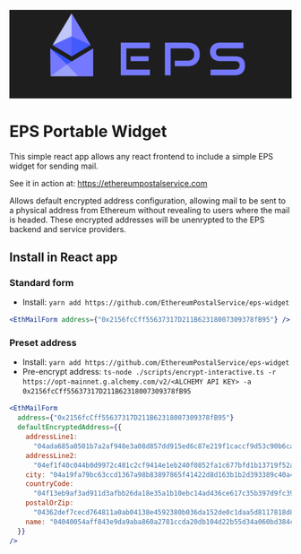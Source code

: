 ![logo](public/EPS-01.png)

# EPS Portable Widget

This simple react app allows any react frontend to include a simple EPS widget for sending mail.

See it in action at: https://ethereumpostalservice.com

Allows default encrypted address configuration, allowing mail to be sent to a physical address from Ethereum without revealing to users where the mail is headed. These encrypted addresses will be unenrypted to the EPS backend and service providers.

## Install in React app

### Standard form

- Install: `yarn add https://github.com/EthereumPostalService/eps-widget`

```jsx
<EthMailForm address={"0x2156fcCff55637317D211B62318007309378fB95"} />
```

### Preset address

- Install: `yarn add https://github.com/EthereumPostalService/eps-widget`
- Pre-encrypt address: `ts-node ./scripts/encrypt-interactive.ts -r https://opt-mainnet.g.alchemy.com/v2/<ALCHEMY API KEY> -a 0x2156fcCff55637317D211B62318007309378fB95`

```jsx
<EthMailForm
  address={"0x2156fcCff55637317D211B62318007309378fB95"}
  defaultEncryptedAddress={{
    addressLine1:
      "04ada685a0501b7a2af948e3a08d857dd915ed6c87e219f1caccf9d53c90b6ca9b8ed1afff9b71d98069bf26f79aa18aa599855634bb15b265f0b75a7cf2eabb1cd10b8c8be69ae7002a5de301ca5525330443e1915215338edf8a3df519d41281b7b76b341b3e82c16be4f1673abe9837ff",
    addressLine2:
      "04ef1f40c044b0d9972c481c2cf9414e1eb240f0852fa1c677bfd1b13719f52a1e38e4289c6658cf4ea6cc7555c37ccf9f99943864c44fe8e7422270df0c4f6029e2ccaa8cbb47575902f697172382a9a75713edb1fa7c36d06a504c8ec481ac56",
    city: "04a19fa79bc63ccd1367a98b83897865f41422d8d163b1b2d393389c40a40381275d134a6af9fea2e5701b26e4d2d7dc79940fef9d7e0e106fb4001ea5ee4755b66ae2bbf5f271168fb6c96cf447106586aed453f6a31207d015a411b0f89a55b0fd8343fe0a579d71dc77a15dd6",
    countryCode:
      "04f13eb9af3ad911d3afbb26da18e35a1b10ebc14ad436ce617c35b397d9fc397abe647a6c52168a4b7b25805f970e31f6899eddbab1cd1ffea351f3e6c1827ed9c4b95b37a850a1f8d7bde952d688dc79519f604aae27bfe6cefb0f369b88c95c81be",
    postalOrZip:
      "04362def7cecd764811a0ab04138e4592380b036da152de0c1daa5d8117818d8df0bb59ff0b6fb1e01e2dc72ef5d212f60dd7ca144383fc8782951f4ab94630976e5fddf7ac935e2a693030292948fa88c4ad4dd59f09f4ba65e04ddab9261dced1ef367e70f",
    name: "04040054aff843e9da9aba860a2781ccda20db104d22b55d34a060bd384cd752fd73f5bb7be798bc2c0f9c45b2dcfb88f495e306649ba6d23498e085cc0eaa77678c0e640503a6a63ee85a54a75a5f7db4fbfde6a4614a796bdfe4944802953287787686bec1",
  }}
/>
```
